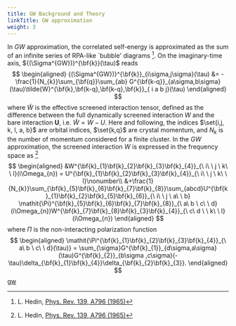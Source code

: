 ```yaml
---
title: GW Background and Theory
linkTitle: GW approximation
weight: 3
---
```



In $GW$ approximation, the correlated self-energy is approximated as the sum of an infinite series of RPA-like `bubble' diagrams [^hedin]. 
On the imaginary-time axis, ${(\Sigma^{GW})}^{\bf{k}}(\tau)$ reads 
$$
\begin{aligned}
{(\Sigma^{GW})}^{\bf{k}}_{i\sigma,j\sigma}(\tau) &= -\frac{1}{N_{k}}\sum_{\bf{q}}\sum_{ab} G^{\bf{k-q}}_{a\sigma,b\sigma}(\tau)\tilde{W}^{\bf{k},\bf{k-q},\bf{k-q},\bf{k}}_{ i a  b j}(\tau)
\end{aligned}
$$
where $\tilde{W}$ is the effective screened interaction tensor, defined as the difference between the full dynamically screened interaction $W$ and the bare interaction $\boldsymbol{U}$, i.e. $\tilde{W} = W - U$. 
Here and following, the indices $\set{i,j, k, l, a, b}$ are orbital indices, $\set{k,q}$ are crystal momentum, and $N_{k}$ is the number of momentum considered for a finite cluster.
In the $GW$ approximation, the screened interaction $W$ is expressed in the frequency space as [^hedin]
$$
\begin{aligned}
&W^{\bf{k}_{1}\bf{k}_{2}\bf{k}_{3}\bf{k}_{4}}_{\ i\ \ j \ k\  \ l}(i\Omega_{n}) = U^{\bf{k}_{1}\bf{k}_{2}\bf{k}_{3}\bf{k}_{4}}_{\ i\ \ j \ k\  \ l}\nonumber\\
&+\frac{1}{N_{k}}\sum_{\bf{k}_{5}\bf{k}_{6}\bf{k}_{7}\bf{k}_{8}}\sum_{abcd}U^{\bf{k}_{1}\bf{k}_{2}\bf{k}_{5}\bf{k}_{6}}_{\ i\ \ j \ a\  \ b} \mathit{\Pi}^{\bf{k}_{5}\bf{k}_{6}\bf{k}_{7}\bf{k}_{8}}_{\ a\ b \ c\  \ d}(i\Omega_{n})W^{\bf{k}_{7}\bf{k}_{8}\bf{k}_{3}\bf{k}_{4}}_{\ c\ d \ \ k\  \ l}(i\Omega_{n})
\end{aligned}
$$
where $\boldsymbol{\mathit{\Pi}}$ is the non-interacting polarization function 
$$
\begin{aligned}
\mathit{\Pi^{\bf{k}_{1}\bf{k}_{2}\bf{k}_{3}\bf{k}_{4}}_{\ a\ b \ c\  \ d}(\tau)} = \sum_{\sigma}G^{\bf{k}_{1}}_{d\sigma,a\sigma}(\tau)G^{\bf{k}_{2}}_{b\sigma ,c\sigma}(-\tau)\delta_{\bf{k}_{1}\bf{k}_{4}}\delta_{\bf{k}_{2}\bf{k}_{3}}. 
\end{aligned}
$$
[gw](/theory/bubbles.png)
[^hedin]: L. Hedin, [Phys. Rev. 139, A796 (1965)](https://doi.org/10.1103/PhysRev.139.A796)
